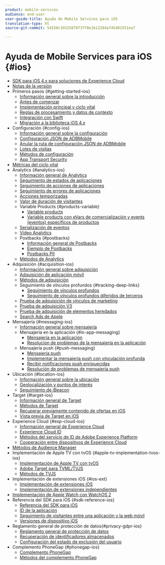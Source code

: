 ```yaml
---
product: mobile-services
audience: end-user
user-guide-title: Ayuda de Mobile Services para iOS
translation-type: ht
source-git-commit: 54150c39325070f37f8e1612204a745d81551ea7

---
```



# Ayuda de Mobile Services para iOS {#ios}

+ [SDK para iOS 4.x para soluciones de Experience Cloud](overview.md)
+ [Notas de la versión](rel-notes.md)
+ Primeros pasos {#getting-started-ios}
   + [Información general sobre la introducción](getting-started/getting-started.md)
   + [Antes de comenzar](getting-started/requirements.md)
   + [Implementación principal y ciclo vital](getting-started/dev-qs.md)
   + [Reglas de procesamiento y datos de contexto](getting-started/proc-rules.md)
   + [Integración con Swift](getting-started/swift-integration.md)
   + [Migración a la biblioteca iOS 4.x](getting-started/migration-v3.md)
+ Configuración {#config-ios}
   + [Información general sobre la configuración](configuration/configuration.md)
   + [Configuración JSON de ADBMobile](configuration/json-config/json-config.md)
   + [Anular la ruta de configuración JSON de ADBMobile](configuration/json-config/json-config-remote.md)
   + [Lotes de visitas](configuration/hit-batching.md)
   + [Métodos de configuración](configuration/sdk-methods.md)
   + [App Transport Security](configuration/app-transport-security.md)
+ [Métricas del ciclo vital](metrics.md)
+ Analytics {#analytics-ios}
   + [Información general de Analytics](analytics-main/analytics-main.md)
   + [Seguimiento de estados de aplicaciones](analytics-main/states.md)
   + [Seguimiento de acciones de aplicaciones](analytics-main/actions.md)
   + [Seguimiento de errores de aplicaciones](analytics-main/crashes.md)
   + [Acciones temporizadas](analytics-main/timed-actions.md)
   + [Valor de duración de visitantes](analytics-main/lifetime-value.md)
   + Variable Products {#products-variable}
      + [Variable products](analytics-main/products/products.md)
      + [Variable products con eVars de comercialización y events (eventos) específicos de productos](analytics-main/products/products-variable-evars-events.md)
   + [Serialización de eventos](analytics-main/event-serialization.md)
   + [Video Analytics](analytics-main/video-qs.md)
   + Postbacks {#postbacks}
      + [Información general de Postbacks](analytics-main/postback/postback.md)
      + [Ejemplo de Postbacks](analytics-main/postback/postback-example.md)
      + [Postbacks PII ](analytics-main/postback/c-pii-postbacks.md)
   + [Métodos de Analytics](analytics-main/analytics-methods.md)
+ Adquisición {#acquisition-ios}
   + [Información general sobre adquisición](acquisition-main/acquisition-main.md)
   + [Adquisición de aplicación móvil](acquisition-main/acquisition.md)
   + [Métodos de adquisición](acquisition-main/c-acquisition-methods.md)
   + Seguimiento de vínculos profundos {#tracking-deep-links}
      + [Seguimiento de vínculos profundos](acquisition-main/tracking-deep-links/tracking-deep-links.md)
      + [Seguimiento de vínculos profundos diferidos de terceros](acquisition-main/tracking-deep-links/c-tracking-3rd-party-deep-deferred-links.md)
   + [Prueba de adquisición de vínculos de marketing](acquisition-main/t-testing-marketing-link-acquisition.md)
   + [Prueba de adquisición V3](acquisition-main/t-testing-version-3-acquisition.md)
   + [Prueba de adquisición de elementos heredados](acquisition-main/t-testing-acquisition.md)
   + [Search Ads de Apple](acquisition-main/c-apple-search-ads.md)
+ Mensajería {#messaging-ios}
   + [Información general sobre mensajería](messaging-main/messaging-main.md)
   + Mensajería en la aplicación {#in-app-messaging}
      + [Mensajería en la aplicación](messaging-main/messaging/messaging.md)
      + [Resolucion de problemas de la mensajería en la aplicación](messaging-main/messaging/in-apps-ts.md)
   + Mensajería push {#push-messaging}
      + [Mensajería push](messaging-main/push-messaging/push-messaging.md)
      + [Implementar la mensajería push con vinculación profunda](messaging-main/push-messaging/t-mob-imp-push-deeplinking-ios-4x.md)
      + [Recibir notificaciones push enriquecidas](messaging-main/push-messaging/c-set-up-rich-push-notif-ios.md)
      + [Resolución de problemas de mensajería push ](messaging-main/push-messaging/c-troubleshooting-push-messaging.md)
+ Ubicación {#location-ios}
   + [Información general sobre la ubicación](location/location.md)
   + [Geolocalización y puntos de interés](location/geo-poi.md)
   + [Seguimiento de iBeacon](location/ibeacon.md)
+ Target {#target-ios}
   + [Información general de Target](target-main/target-main.md)
   + [Métodos de Target](target-main/c-target-methods.md)
   + [Recuperar previamente contenido de ofertas en iOS](target-main/c-mob-target-prefetch-ios.md)
   + [Vista previa de Target en iOS](target-main/c-mob-target-preview-ios.md)
+ Experience Cloud {#exp-cloud-ios}
   + [Información general de Experience Cloud](marketing-cloud/marketing-cloud.md)
   + [Experience Cloud ID](marketing-cloud/mcvid.md)
   + [Métodos del servicio de ID de Adobe Experience Platform](marketing-cloud/mc-methods.md)
   + [Cooperación entre dispositivos de Experience Cloud](marketing-cloud/t-mob-mc-device-coop-ios-.md)
+ [Métodos de Audience Manager](amm/aam-methods.md)
+ Implementación de Apple TV con tvOS {#apple-tv-implementation-tvos-ios}
   + [Implementación de Apple TV con tvOS](apple-tv-implementation-tvos/apple-tv-implementation-tvos.md)
   + [Adobe Target para TVML/TVJS](apple-tv-implementation-tvos/target-for-tvml-tvjs.md)
   + [Métodos de TVJS](apple-tv-implementation-tvos/tvjs-methods.md)
+ Implementación de extensiones iOS {#ios-ext}
   + [Implementación de extensiones iOS](ios-ext/ios-ext.md)
   + [Implementación de extensiones independientes](ios-ext/c-stand-alone-extension-implementation.md)
+ [Implementación de Apple Watch con WatchOS 2](apple-watch-implementation-watchkit.md)
+ Referencia del SDK para iOS {#sdk-reference-ios}
   + [Referencia del SDK para iOS ](reference/reference.md)
   + [ID de la aplicación](reference/app-ids.md)
   + [Seguimiento de visitantes entre una aplicación y la web móvil](reference/hybrid-app.md)
   + [Versiones de dispositivo iOS ](reference/device-versions.md)
+ Reglamento general de protección de datos{#privacy-gdpr-ios}
   + [Reglamento general de protección de datos](c-mob-privacy-gdpr-ios/c-mob-privacy-gdpr-ios.md)
   + [Recuperación de identificadores almacenados](c-mob-privacy-gdpr-ios/c-mob-gdpr-ret-stored-ids-ios.md)
   + [Configuración del estado de exclusión del usuario](c-mob-privacy-gdpr-ios/privacy.md)
+ Complemento PhoneGap {#phonegap-ios}
   + [Complemento PhoneGap](phonegap/phonegap.md)
   + [Métodos del complemento PhoneGap](phonegap/phonegap-methods.md)
